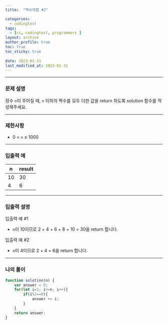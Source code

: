 ```yaml
---
title:  "짝수의합 #2"

categories:
  - codingtest
tags:
  - [cs, codingtest, programmers ]
layout: archive
author_profile: true
toc: true
toc_sticky: true
 
date: 2023-01-31
last_modified_at: 2023-01-31
---
```

---

### 문제 설명

정수 `n`이 주어질 때, `n` 이하의 짝수를 모두 더한 값을 return 하도록 solution 함수를 작성해주세요.

---

### 제한사항

- 0 < `n` ≤ 1000

---

### 입출력 예

| n | result |
| --- | --- |
| 10 | 30 |
| 4 | 6 |

---

### 입출력 설명

입출력 예 #1

- `n`이 10이므로 2 + 4 + 6 + 8 + 10 = 30을 return 합니다.

입출력 예 #2

- `n`이 4이므로 2 + 4 = 6을 return 합니다.

---

### 나의 풀이

```jsx
function solution(n) {
    var answer = 0;
    for(let i=1; i<=n; i++){
        if(i%2==0){
            answer += i;
        }
    }
    return answer;
}
```